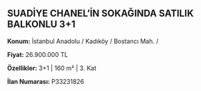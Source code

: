 ## SUADİYE CHANEL’İN SOKAĞINDA SATILIK BALKONLU 3+1

**Konum:** İstanbul Anadolu / Kadıköy / Bostancı Mah. /

**Fiyat:** 26.900.000 TL

**Özellikler:** 3+1 | 160 m² | 3. Kat

**İlan Numarası:** P33231826
